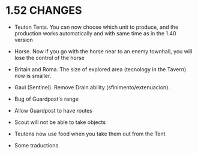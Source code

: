 # 1.52 CHANGES 

* Teuton Tents. You can now choose which unit to produce, and the production works automatically and with same time as in the 1.40 version

* Horse. Now if you go with the horse near to an enemy townhall, you will lose the control of the horse

* Britain and Roma. The size of explored area (tecnology in the Tavern) now is smaller.

* Gaul (Sentinel). Remove Drain ability (sfinimento/extenuacion).

* Bug of Guardpost's range 

* Allow Guardpost to have routes 

* Scout will not be able to take objects

* Teutons now use food when you take them out from the Tent

* Some traductions
